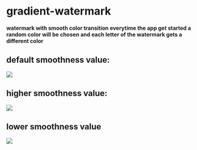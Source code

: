 # gradient-watermark

<b>watermark with smooth color transition
everytime the app get started a random color will be chosen and each letter of the watermark gets a different color</b>

## default smoothness value:
<img src="https://i.ibb.co/YRgVXsH/49-FD7446-56-A0-4711-9-CAE-370-E2439-AA88.jpg">

## higher smoothness value:
<img src="https://i.ibb.co/9WyNgrK/1225-BD49-C9-F6-463-E-A703-2483-D69-C32-F9.jpg">

## lower smoothness value
<img src="https://i.ibb.co/KNJP1v2/27190628-3-ECA-49-D0-B7-D6-3-CE8-DF618018.jpg">

